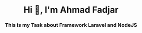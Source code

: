 <h1 align="center">Hi 👋, I'm Ahmad Fadjar</h1>
<h3 align="center">This is my Task about Framework Laravel and NodeJS</h3>
